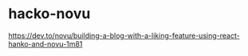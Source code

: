 # hacko-novu

https://dev.to/novu/building-a-blog-with-a-liking-feature-using-react-hanko-and-novu-1m81
